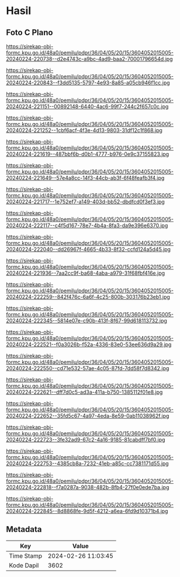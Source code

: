 # Hasil

## Foto C Plano

https://sirekap-obj-formc.kpu.go.id/48a0/pemilu/pdpr/36/04/05/20/15/3604052015005-20240224-220738--d2e4743c-a9bc-4ad9-baa2-70001796654d.jpg

https://sirekap-obj-formc.kpu.go.id/48a0/pemilu/pdpr/36/04/05/20/15/3604052015005-20240224-220843--f3dd5135-5797-4e93-8a85-a05cb946f1cc.jpg

https://sirekap-obj-formc.kpu.go.id/48a0/pemilu/pdpr/36/04/05/20/15/3604052015005-20240224-221151--00892148-6440-4ac6-99f7-244c2f657c0c.jpg

https://sirekap-obj-formc.kpu.go.id/48a0/pemilu/pdpr/36/04/05/20/15/3604052015005-20240224-221252--1cbf6acf-4f3e-4d13-9803-31df12c1f868.jpg

https://sirekap-obj-formc.kpu.go.id/48a0/pemilu/pdpr/36/04/05/20/15/3604052015005-20240224-221619--487bbf6b-d0b1-4777-b976-0e9c37155823.jpg

https://sirekap-obj-formc.kpu.go.id/48a0/pemilu/pdpr/36/04/05/20/15/3604052015005-20240224-221649--57e4a8cc-14f3-44cb-ab3f-6f48feafb3f4.jpg

https://sirekap-obj-formc.kpu.go.id/48a0/pemilu/pdpr/36/04/05/20/15/3604052015005-20240224-221717--1e752ef7-a149-403d-bb52-dbdfcd0f3ef3.jpg

https://sirekap-obj-formc.kpu.go.id/48a0/pemilu/pdpr/36/04/05/20/15/3604052015005-20240224-222117--c4f5d167-78e7-4b4a-8fa3-da9e396e6370.jpg

https://sirekap-obj-formc.kpu.go.id/48a0/pemilu/pdpr/36/04/05/20/15/3604052015005-20240224-222040--dd26967f-4665-4b33-8f32-ccfd124a5d45.jpg

https://sirekap-obj-formc.kpu.go.id/48a0/pemilu/pdpr/36/04/05/20/15/3604052015005-20240224-221936--7aa2cc9f-ba68-4aba-a979-31f68fbf416e.jpg

https://sirekap-obj-formc.kpu.go.id/48a0/pemilu/pdpr/36/04/05/20/15/3604052015005-20240224-222259--842f476c-6a6f-4c25-800b-303176b23eb1.jpg

https://sirekap-obj-formc.kpu.go.id/48a0/pemilu/pdpr/36/04/05/20/15/3604052015005-20240224-222345--5814e07e-c90b-413f-8f67-99d618113732.jpg

https://sirekap-obj-formc.kpu.go.id/48a0/pemilu/pdpr/36/04/05/20/15/3604052015005-20240224-222521--f0a3026b-f52a-4336-83e0-53ee636d9a29.jpg

https://sirekap-obj-formc.kpu.go.id/48a0/pemilu/pdpr/36/04/05/20/15/3604052015005-20240224-222550--cd71e532-57ae-4c05-87fd-7dd58f7d8342.jpg

https://sirekap-obj-formc.kpu.go.id/48a0/pemilu/pdpr/36/04/05/20/15/3604052015005-20240224-222621--dff7d0c5-ad3a-411a-b750-1385112f01e8.jpg

https://sirekap-obj-formc.kpu.go.id/48a0/pemilu/pdpr/36/04/05/20/15/3604052015005-20240224-222652--35fd5c67-4a97-4eda-8e59-0ab11038962f.jpg

https://sirekap-obj-formc.kpu.go.id/48a0/pemilu/pdpr/36/04/05/20/15/3604052015005-20240224-222723--3fe32ad9-67c2-4a16-9185-81cabdff7bf0.jpg

https://sirekap-obj-formc.kpu.go.id/48a0/pemilu/pdpr/36/04/05/20/15/3604052015005-20240224-222753--4385cb8a-7232-41eb-a85c-cc7381171d55.jpg

https://sirekap-obj-formc.kpu.go.id/48a0/pemilu/pdpr/36/04/05/20/15/3604052015005-20240224-222818--f7a0287a-9038-482b-8fb4-27f0e0ede7ba.jpg

https://sirekap-obj-formc.kpu.go.id/48a0/pemilu/pdpr/36/04/05/20/15/3604052015005-20240224-222845--8d8868fe-9d5f-4212-a6ea-6fd9d10371b4.jpg


## Metadata

| Key        | Value               |
| ---------- | ------------------- |
| Time Stamp | 2024-02-26 11:03:45 |
| Kode Dapil | 3602                |




